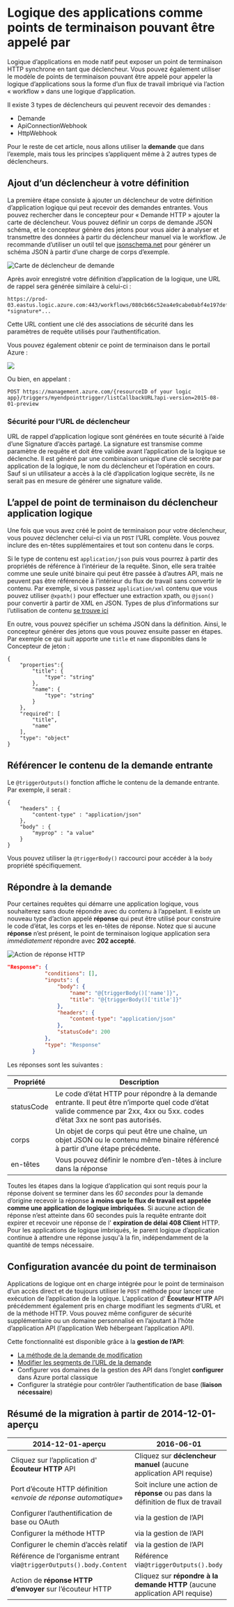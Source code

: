 <properties
   pageTitle="Logique des applications comme points de terminaison pouvant être appelé par"
   description="Comment créer et configurer des points de terminaison de déclencheur et les utiliser dans une logique d’application dans le Service d’application Azure"
   services="logic-apps"
   documentationCenter=".net,nodejs,java"
   authors="jeffhollan"
   manager="erikre"
   editor=""/>

<tags
   ms.service="logic-apps"
   ms.devlang="multiple"
   ms.topic="article"
   ms.tgt_pltfrm="na"
   ms.workload="integration"
   ms.date="10/18/2016"
   ms.author="jehollan"/>


# <a name="logic-apps-as-callable-endpoints"></a>Logique des applications comme points de terminaison pouvant être appelé par

Logique d’applications en mode natif peut exposer un point de terminaison HTTP synchrone en tant que déclencheur.  Vous pouvez également utiliser le modèle de points de terminaison pouvant être appelé pour appeler la logique d’applications sous la forme d’un flux de travail imbriqué via l’action « workflow » dans une logique d’application.

Il existe 3 types de déclencheurs qui peuvent recevoir des demandes :

* Demande
* ApiConnectionWebhook
* HttpWebhook

Pour le reste de cet article, nous allons utiliser la **demande** que dans l’exemple, mais tous les principes s’appliquent même à 2 autres types de déclencheurs.

## <a name="adding-a-trigger-to-your-definition"></a>Ajout d’un déclencheur à votre définition
La première étape consiste à ajouter un déclencheur de votre définition d’application logique qui peut recevoir des demandes entrantes.  Vous pouvez rechercher dans le concepteur pour « Demande HTTP » ajouter la carte de déclencheur. Vous pouvez définir un corps de demande JSON schéma, et le concepteur génère des jetons pour vous aider à analyser et transmettre des données à partir du déclencheur manuel via le workflow.  Je recommande d’utiliser un outil tel que [jsonschema.net](http://jsonschema.net) pour générer un schéma JSON à partir d’une charge de corps d’exemple.

![Carte de déclencheur de demande][2]

Après avoir enregistré votre définition d’application de la logique, une URL de rappel sera générée similaire à celui-ci :
 
``` text
https://prod-03.eastus.logic.azure.com:443/workflows/080cb66c52ea4e9cabe0abf4e197deff/triggers/myendpointtrigger?*signature*...
```

Cette URL contient une clé des associations de sécurité dans les paramètres de requête utilisés pour l’authentification.

Vous pouvez également obtenir ce point de terminaison dans le portail Azure :

![][1]

Ou bien, en appelant :

``` text
POST https://management.azure.com/{resourceID of your logic app}/triggers/myendpointtrigger/listCallbackURL?api-version=2015-08-01-preview
```

### <a name="security-for-the-trigger-url"></a>Sécurité pour l’URL de déclencheur

URL de rappel d’application logique sont générées en toute sécurité à l’aide d’une Signature d’accès partagé.  La signature est transmise comme paramètre de requête et doit être validée avant l’application de la logique se déclenche.  Il est généré par une combinaison unique d’une clé secrète par application de la logique, le nom du déclencheur et l’opération en cours.  Sauf si un utilisateur a accès à la clé d’application logique secrète, ils ne serait pas en mesure de générer une signature valide.

## <a name="calling-the-logic-app-triggers-endpoint"></a>L’appel de point de terminaison du déclencheur application logique

Une fois que vous avez créé le point de terminaison pour votre déclencheur, vous pouvez déclencher celui-ci via un `POST` l’URL complète. Vous pouvez inclure des en-têtes supplémentaires et tout son contenu dans le corps.

Si le type de contenu est `application/json` puis vous pourrez à partir des propriétés de référence à l’intérieur de la requête. Sinon, elle sera traitée comme une seule unité binaire qui peut être passée à d’autres API, mais ne peuvent pas être référencée à l’intérieur du flux de travail sans convertir le contenu.  Par exemple, si vous passez `application/xml` contenu que vous pouvez utiliser `@xpath()` pour effectuer une extraction xpath, ou `@json()` pour convertir à partir de XML en JSON.  Types de plus d’informations sur l’utilisation de contenu [se trouve ici](app-service-logic-content-type.md)

En outre, vous pouvez spécifier un schéma JSON dans la définition. Ainsi, le concepteur générer des jetons que vous pouvez ensuite passer en étapes.  Par exemple ce qui suit apporte une `title` et `name` disponibles dans le Concepteur de jeton :

```
{
    "properties":{
        "title": {
            "type": "string"
        },
        "name": {
            "type": "string"
        }
    },
    "required": [
        "title",
        "name"
    ],
    "type": "object"
}
```

## <a name="referencing-the-content-of-the-incoming-request"></a>Référencer le contenu de la demande entrante

Le `@triggerOutputs()` fonction affiche le contenu de la demande entrante. Par exemple, il serait :

```
{
    "headers" : {
        "content-type" : "application/json"
    },
    "body" : {
        "myprop" : "a value"
    }
}
```

Vous pouvez utiliser la `@triggerBody()` raccourci pour accéder à la `body` propriété spécifiquement. 

## <a name="responding-to-the-request"></a>Répondre à la demande

Pour certaines requêtes qui démarre une application logique, vous souhaiterez sans doute répondre avec du contenu à l’appelant. Il existe un nouveau type d’action appelé **réponse** qui peut être utilisé pour construire le code d’état, les corps et les en-têtes de réponse. Notez que si aucune **réponse** n’est présent, le point de terminaison logique application sera *immédiatement* répondre avec **202 accepté**.

![Action de réponse HTTP][3]

``` json
"Response": {
            "conditions": [],
            "inputs": {
                "body": {
                    "name": "@{triggerBody()['name']}",
                    "title": "@{triggerBody()['title']}"
                },
                "headers": {
                    "content-type": "application/json"
                },
                "statusCode": 200
            },
            "type": "Response"
        }
```

Les réponses sont les suivantes :

| Propriété | Description |
| -------- | ----------- |
| statusCode | Le code d’état HTTP pour répondre à la demande entrante. Il peut être n’importe quel code d’état valide commence par 2xx, 4xx ou 5xx. codes d’état 3xx ne sont pas autorisés. | 
| corps | Un objet de corps qui peut être une chaîne, un objet JSON ou le contenu même binaire référencé à partir d’une étape précédente. | 
| en-têtes | Vous pouvez définir le nombre d’en-têtes à inclure dans la réponse | 

Toutes les étapes dans la logique d’application qui sont requis pour la réponse doivent se terminer dans les *60 secondes* pour la demande d’origine recevoir la réponse **à moins que le flux de travail est appelée comme une application de logique imbriquées**. Si aucune action de réponse n’est atteinte dans 60 secondes puis la requête entrante doit expirer et recevoir une réponse de l' **expiration de délai 408 Client** HTTP.  Pour les applications de logique imbriqués, le parent logique d’application continue à attendre une réponse jusqu'à la fin, indépendamment de la quantité de temps nécessaire.

## <a name="advanced-endpoint-configuration"></a>Configuration avancée du point de terminaison

Applications de logique ont en charge intégrée pour le point de terminaison d’un accès direct et de toujours utiliser le `POST` méthode pour lancer une exécution de l’application de la logique. L’application d' **Écouteur HTTP** API précédemment également pris en charge modifiant les segments d’URL et de la méthode HTTP. Vous pouvez même configurer de sécurité supplémentaire ou un domaine personnalisé en l’ajoutant à l’hôte d’application API (l’application Web hébergeant l’application API). 

Cette fonctionnalité est disponible grâce à la **gestion de l’API**:
* [La méthode de la demande de modification](https://msdn.microsoft.com/library/azure/dn894085.aspx#SetRequestMethod)
* [Modifier les segments de l’URL de la demande](https://msdn.microsoft.com/library/azure/7406a8ce-5f9c-4fae-9b0f-e574befb2ee9#RewriteURL)
* Configurer vos domaines de la gestion des API dans l’onglet **configurer** dans Azure portal classique
* Configurer la stratégie pour contrôler l’authentification de base (**liaison nécessaire**)

## <a name="summary-of-migration-from-2014-12-01-preview"></a>Résumé de la migration à partir de 2014-12-01-aperçu

|  2014-12-01-aperçu | 2016-06-01 |
|---------------------|--------------------|
| Cliquez sur l’application d' **Écouteur HTTP** API | Cliquez sur **déclencheur manuel** (aucune application API requise) |
| Port d’écoute HTTP définition «*envoie de réponse automatique*» | Soit inclure une action de **réponse** ou pas dans la définition de flux de travail |
| Configurer l’authentification de base ou OAuth | via la gestion de l’API |
| Configurer la méthode HTTP | via la gestion de l’API |
| Configurer le chemin d’accès relatif | via la gestion de l’API |
| Référence de l’organisme entrant via`@triggerOutputs().body.Content` | Référence via`@triggerOutputs().body` |
| Action de **réponse HTTP d’envoyer** sur l’écouteur HTTP | Cliquez sur **répondre à la demande HTTP** (aucune application API requise)


[1]: ./media/app-service-logic-http-endpoint/manualtriggerurl.png
[2]: ./media/app-service-logic-http-endpoint/manualtrigger.png
[3]: ./media/app-service-logic-http-endpoint/response.png
